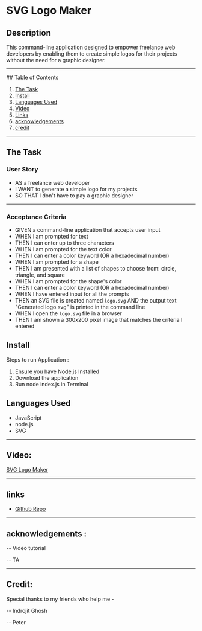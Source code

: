 # SVG Logo Maker

## Description

This command-line application designed to empower freelance web developers by enabling them to create simple logos for their projects without the need for a graphic designer.

<hr>
## Table of Contents

1. [The Task](#the-task)
2. [Install](#install)
3. [Languages Used](#languages-used)
4. [Video](#Video)
5. [Links](#links)
6. [acknowledgements](#acknowledgements)
7. [credit](#credit)

<hr>

## The Task

### User Story

- AS a freelance web developer<br>
- I WANT to generate a simple logo for my projects <br>
- SO THAT I don't have to pay a graphic designer

<hr>

### Acceptance Criteria

- GIVEN a command-line application that accepts user input
- WHEN I am prompted for text
- THEN I can enter up to three characters
- WHEN I am prompted for the text color
- THEN I can enter a color keyword (OR a hexadecimal number)
- WHEN I am prompted for a shape
- THEN I am presented with a list of shapes to choose from: circle, triangle, and square
- WHEN I am prompted for the shape's color
- THEN I can enter a color keyword (OR a hexadecimal number)
- WHEN I have entered input for all the prompts
- THEN an SVG file is created named `logo.svg`
  AND the output text "Generated logo.svg" is printed in the command line
- WHEN I open the `logo.svg` file in a browser
- THEN I am shown a 300x200 pixel image that matches the criteria I entered

## Install

Steps to run Application :

1. Ensure you have Node.js Installed
2. Download the application
3. Run node index.js in Terminal

## Languages Used

- JavaScript
- node.js
- SVG

<hr>

## Video:

[SVG Logo Maker](https://drive.google.com/file/d/1tlZwCQCdOH5AtYbUi_0YQvZpR57pGylq/view)

<hr>

## links

- [Github Repo]()

<hr>

## acknowledgements :

-- Video tutorial

-- TA

<hr>

## Credit:

Special thanks to my friends who help me -

-- Indrojit Ghosh

-- Peter
